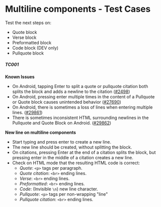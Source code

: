 
# Multiline components - Test Cases

Test the next steps on:
- Quote block
- Verse block
- Preformatted block 
- Code block (DEV only)
- Pullquote block

##### TC001

**Known Issues**
- On Android, tapping Enter to split a quote or pullquote citation both splits the block and adds a newline to the citation ([#2498](https://github.com/wordpress-mobile/gutenberg-mobile/issues/2498))
- On Android, pressing enter multiple times in the content of a Pullquote or Quote block causes unintended behavior ([#27690](https://github.com/WordPress/gutenberg/issues/27690))
- On Android, there is sometimes a loss of lines when entering multiple lines. ([#29861](https://github.com/WordPress/gutenberg/issues/29861))
- There is sometimes inconsistent HTML surrounding newlines in the Pullquote and Quote Block on Android.  ([#29862](https://github.com/WordPress/gutenberg/issues/29862))

**New line on multiline components**

- Start typing and press enter to create a new line.
- The new line should be created, without splitting the block.
- On citations, pressing Enter at the end of a citation splits the block, but pressing enter in the middle of a citation creates a new line.
- Check on HTML mode that the resulting HTML code is correct:
  - *Quote*: `<p>` tags per paragraph.
  - *Quote citation*: `<br>` ending lines.
  - *Verse*: `<br>` ending lines.
  - *Preformatted*: `<br>` ending lines.
  - *Code*: (Invisible `\n`) new line character.
  - *Pullquote*: `<p>` tags per non-wrapping "line"
  - *Pullquote citation*: `<br>` ending lines.
